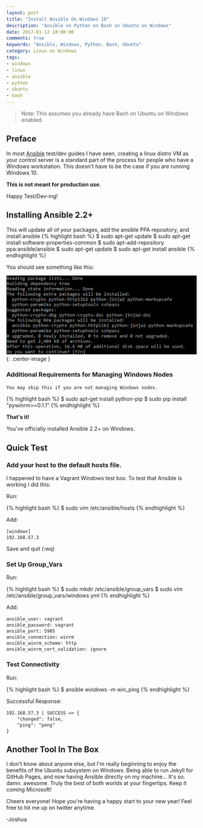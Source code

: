 ```yaml
---
layout: post
title: "Install Ansible On Windows 10"
description: "Ansible on Python on Bash on Ubuntu on Windows"
date: 2017-01-12 18:00:00
comments: true
keywords: "Ansible, Windows, Python, Bash, Ubuntu"
category: Linux on Windows
tags:
- windows
- linux
- ansible
- python
- ubuntu
- bash
---
```


> Note: This assumes you already have Bash on Ubuntu on Windows enabled.

## Preface

In most [Ansible](https://www.ansible.com/) test/dev guides I have seen, creating a linux distro VM 
as your control server is a standard part of the process for people who have a Windows workstation. 
This doesn't have to be the case if you are running Windows 10. 

**This is not meant for production use.**

Happy Test/Dev-ing!

## Installing Ansible 2.2+
This will update all of your packages, add the ansible PPA repository, and install ansible
{% highlight bash %}
$ sudo apt-get update
$ sudo apt-get install software-properties-common
$ sudo apt-add-repository ppa:ansible/ansible
$ sudo apt-get update
$ sudo apt-get install ansible
{% endhighlight %}

You should see something like this:

![Apt-Get Install Ansible](/assets/images/ansible_windows/apt-install-ansible.png){: .center-image }

### Additional Requirements for Managing Windows Nodes
    You may skip this if you are not managing Windows nodes.

{% highlight bash %}
$ sudo apt-get install python-pip
$ sudo pip install "pywinrm>=0.1.1"
{% endhighlight %}

**That's it!**

You've officially installed Ansible 2.2+ on Windows. 

## Quick Test

### Add your host to the default hosts file. 
I happened to have a Vagrant Windows test box. To test that Ansible is working I did this:

Run:

{% highlight bash %}
$ sudo vim /etc/ansible/hosts
{% endhighlight %}

Add:

    [windows]
    192.168.57.3

Save and quit (:wq)

### Set Up Group_Vars

Run:

{% highlight bash %}
$ sudo mkdir /etc/ansible/group_vars
$ sudo vim /etc/ansible/group_vars/windows.yml
{% endhighlight %}

Add:
    
    ansible_user: vagrant
    ansible_password: vagrant
    ansible_port: 5985
    ansible_connection: winrm
    ansible_winrm_scheme: http
    ansible_winrm_cert_validation: ignore

### Test Connectivity

Run:

{% highlight bash %}
$ ansible windows -m win_ping
{% endhighlight %}

Successful Response:

    192.168.57.3 | SUCCESS => {
        "changed": false,
        "ping": "pong"
    }

## Another Tool In The Box

I don't know about anyone else, but I'm really beginning to enjoy the benefits of the Ubuntu subsystem on Windows.
Being able to run Jekyll for GitHub Pages, and now having Ansible directly on my machine... It's so. damn. awesome.
Truly the best of both worlds at your fingertips. Keep it coming Microsoft!

Cheers everyone! Hope you're having a happy start to your new year! Feel free to hit me up on twitter anytime.

-Joshua